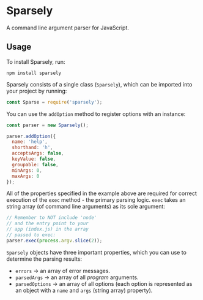 # Sparsely

A command line argument parser for JavaScript. 

## Usage

To install Sparsely, run:

```
npm install sparsely
```

Sparsely consists of a single class (`Sparsely`), which can be imported
into your project by running:

```js
const Sparse = require('sparsely');
```

You can use the `addOption` method to register options with an
instance:

```js
const parser = new Sparsely();

parser.addOption({
  name: 'help',
  shorthand: 'h',
  acceptsArgs: false,
  keyValue: false,
  groupable: false,
  minArgs: 0,
  maxArgs: 0
});
```

All of the properties specified in the example above
are required for correct execution of the `exec` method -
the primary parsing logic. `exec` takes an string array (of 
command line arguments) as its sole argument:

```js
// Remember to NOT include 'node'
// and the entry point to your 
// app (index.js) in the array
// passed to exec:
parser.exec(process.argv.slice(2));
```

`Sparsely` objects have three important properties, which you 
can use to determine the parsing results:

- `errors` -> an array of error messages.
- `parsedArgs` -> an array of all *program* arguments.
- `parsedOptions` -> an array of all options (each option 
is represented as an object with a `name` and `args` (string array) property).
